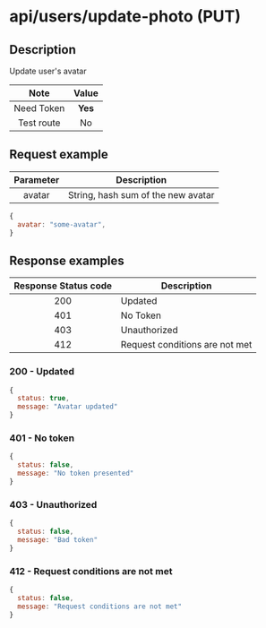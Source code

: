 # api/users/update-photo (PUT)

## Description

Update user's avatar

|    Note    |  Value  |
| :--------: | :-----: |
| Need Token | **Yes** |
| Test route |   No    |

## Request example

| Parameter | Description                        |
| :-------: | ---------------------------------- |
|  avatar   | String, hash sum of the new avatar |

```js
{
  avatar: "some-avatar",
}
```

## Response examples

| Response Status code | Description                    |
| :------------------: | ------------------------------ |
|         200          | Updated                        |
|         401          | No Token                       |
|         403          | Unauthorized                   |
|         412          | Request conditions are not met |

### 200 - Updated

```js
{
  status: true,
  message: "Avatar updated"
}
```

### 401 - No token

```js
{
  status: false,
  message: "No token presented"
}
```

### 403 - Unauthorized

```js
{
  status: false,
  message: "Bad token"
}
```

### 412 - Request conditions are not met

```js
{
  status: false,
  message: "Request conditions are not met"
}
```
